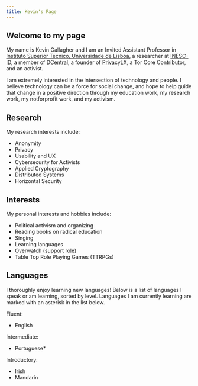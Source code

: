 ```yaml
---
title: Kevin's Page
---
```


## Welcome to my page

My name is Kevin Gallagher and I am an Invited Assistant Professor in
[Instituto Superior Técnico, Universidade de Lisboa](https://tecnico.ulisboa.pt),
a researcher at [INESC-ID](https://www.inesc-id.pt/), a member of
[DCentral](https://bigerachair.tecnico.ulisboa.pt/), a founder of
[PrivacyLX](https://privacylx.org), a Tor Core Contributor, and an activist. 
<!--I teach the Information Security and Privacy course and the 
Application Security course for the
[NYU Cyber Fellows](https://engineering.nyu.edu/academics/programs/cybersecurity-ms-online/nyu-cyber-fellows). -->

I am extremely interested in the intersection of technology and people. I
believe technology can be a force for social change, and hope to help guide that
change in a positive direction through my education work, my research work, my
notforprofit work, and my activism.

## Research

My research interests include:

* Anonymity
* Privacy
* Usability and UX
* Cybersecurity for Activists
* Applied Cryptography
* Distributed Systems
* Horizontal Security

## Interests

My personal interests and hobbies include:

* Political activism and organizing
* Reading books on radical education
* Singing
* Learning languages
* Overwatch (support role)
* Table Top Role Playing Games (TTRPGs)

## Languages

I thoroughly enjoy learning new languages! Below is a list of languages I speak
or am learning, sorted by level. Languages I am currently learning are marked
with an asterisk in the list below.

Fluent:

* English

Intermediate:

* Portuguese\*

Introductory:

* Irish
* Mandarin
